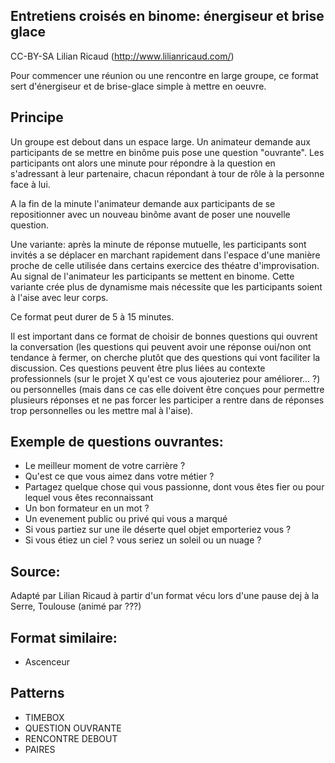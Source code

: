 <!--

---
title: Entretiens croisés en binome
description: Pour commencer une réunion ou une rencontre en large groupe, ce format sert d'énergiseur et de brise-glace simple à mettre en oeuvre.

---

-->

## Entretiens croisés en binome: énergiseur et brise glace

CC-BY-SA Lilian Ricaud (http://www.lilianricaud.com/)


Pour commencer une réunion ou une rencontre en large groupe, ce format sert d'énergiseur et de brise-glace simple à mettre en oeuvre.

## Principe

Un groupe est debout dans un espace large. Un animateur demande aux participants de se mettre en binôme puis pose une question "ouvrante". Les participants ont alors une minute pour répondre à la question en s'adressant à leur partenaire, chacun répondant à tour de rôle à la personne face à lui. 

A la fin de la minute l'animateur demande aux participants de se repositionner avec un nouveau binôme avant de poser une nouvelle question.

Une variante: après la minute de réponse mutuelle, les participants sont invités a se déplacer en marchant rapidement dans l'espace d'une manière proche de celle utilisée dans certains exercice des théatre d'improvisation. Au signal de l'animateur les participants se mettent en binome. Cette variante crée plus de dynamisme mais nécessite que les participants soient à l'aise avec leur corps.

Ce format peut durer de 5 à 15 minutes.

Il est important dans ce format de choisir de bonnes questions qui ouvrent la conversation (les questions qui peuvent avoir une réponse oui/non ont tendance à fermer, on cherche plutôt que des questions qui vont faciliter la discussion. Ces questions peuvent être plus liées au contexte professionnels (sur le projet X qu'est ce vous ajouteriez pour améliorer… ?) ou personnelles (mais dans ce cas elle doivent être conçues pour permettre plusieurs réponses et ne pas forcer les participer a rentre dans de réponses trop personnelles ou les mettre mal à l'aise).

## Exemple de questions ouvrantes:


- Le meilleur moment de votre carrière ?
- Qu'est ce que vous aimez dans votre métier ?
- Partagez quelque chose qui vous passionne, dont vous êtes fier ou pour lequel vous êtes reconnaissant
- Un bon formateur en un mot ?
- Un evenement public ou privé qui vous a marqué
- Si vous partiez sur une ile déserte quel objet emporteriez vous ?
- Si vous étiez un ciel ? vous seriez un soleil ou un nuage ?



## Source: 
Adapté par Lilian Ricaud à partir d'un format vécu lors d'une pause dej à la Serre, Toulouse (animé par ???)

## Format similaire:
- Ascenceur

## Patterns

- TIMEBOX
- QUESTION OUVRANTE
- RENCONTRE DEBOUT
- PAIRES
